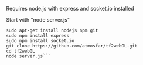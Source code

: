 Requires node.js with express and socket.io installed

Start with "node server.js"

```#UBUNTU INSTALL:
sudo apt-get install nodejs npm git
sudo npm install express
sudo npm install socket.io
git clone https://github.com/atmosfar/tf2webGL.git
cd tf2webGL
node server.js```
